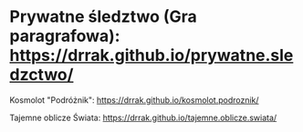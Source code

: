 # Prywatne śledztwo (Gra paragrafowa): https://drrak.github.io/prywatne.sledzctwo/
Kosmolot "Podróżnik": https://drrak.github.io/kosmolot.podroznik/

Tajemne oblicze Świata: https://drrak.github.io/tajemne.oblicze.swiata/

